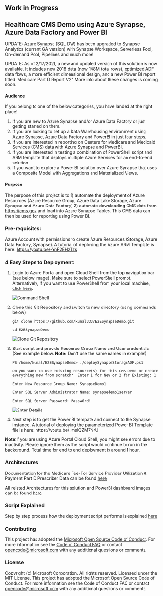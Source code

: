 ## Work in Progress
## Healthcare CMS Demo using Azure Synapse, Azure Data Factory and Power BI 
UPDATE: Azure Synapse (SQL DW) has been upgraded to Synapse Analytics (current GA version) with Synapse Workspace, Serverless Pool, On-demand Pool, Pipelines and much more!

UPDATE: As of 2/17/2021, a new and updated version of this solution is now available. It includes new 2018 data (now 148M total rows), optimized ADF data flows, a more efficient dimensional design, and a new Power BI report titled 'Medicare Part D Report V2.' More info about these changes is coming soon.

#### Audience
If you belong to one of the below categories, you have landed at the right place!

1. If you are new to Azure Synapse and/or Azure Data Factory or just getting started on them.
2. If you are looking to set up a Data Warehousing environment using Azure Synapse, Azure Data Factory and PowerBI in just four steps.
3. If you are interested in reporting on Centers for Medicare and Medicaid Services (CMS) data with Azure Synapse and PowerBI.
4. If you are interested in testing a combination of PowerShell script and ARM template that deploys multiple Azure Services for an end-to-end solution.
5. If you want to explore a Power BI solution over Azure Synapse that uses a Composite Model with Aggregations and Materialized Views.

#### Purpose
The purpose of this project is to 1) automate the deployment of Azure Resources (Azure Resource Group, Azure Data Lake Storage, Azure Synapse and Azure Data Factory) 2) automate downloading CMS data from https://cms.gov and load into Azure Synapse Tables. This CMS data can then be used for reporting using Power BI.

### Pre-requisites:
Azure Account with permissions to create Azure Resources (Storage, Azure Data Factory, Synapse). A tutorial of deploying the Azure ARM Template is here: https://youtu.be/-YnF2EHzTzs

### 4 Easy Steps to Deployment:
1. Login to Azure Portal and open Cloud Shell from the top navigation bar (see below image). Make sure to select PowerShell prompt.  Alternatively, if you want to use PowerShell from your local machine, <a href="https://github.com/kunal333/E2ESynapseDemo/blob/master/UsingPowerShellFromLocal.md" title="UsingPowerShellFromLocal">click here</a>.

    ![Command Shell](https://github.com/kunal333/E2ESynapseDemo/blob/master/images/CommandShell.png)
2. Clone this Git Repository and switch to new directory (using commands below)

    `git clone https://github.com/kunal333/E2ESynapseDemo.git`
    
    `cd E2ESynapseDemo`

    ![Clone Git Repository](https://github.com/kunal333/E2ESynapseDemo/blob/master/images/CloneGitRepo.png)
3. Start script and provide Resource Group Name and User credentials (See example below. **Note:** Don't use the same names in example!)

    `PS /home/kunal/E2ESynapseDemo> ./deploySynapseStorageADF.ps1`

    `Do you want to use existing resource(s) for this CMS Demo or create everything new from scratch?  Enter 1 for New or 2 for Existing: 1`

    `Enter New Resource Group Name: SynapseDemo1`

    `Enter SQL Server Administrator Name: synapsedemo1server`

    `Enter SQL Server Password: Passw0rd!`

    ![Enter Details](https://github.com/kunal333/E2ESynapseDemo/blob/master/images/EnterDetails.png)
4. Next step is to get the Power BI tempate and connect to the Synapse instance. A tutorial of deploying the parameterized Power BI Template file is here: https://youtu.be/_mslQZM7NrU

**Note**:If you are using Azure Portal Cloud Shell, you might see errors due to inactivity. Please ignore them as the script would continue to run in the background. Total time for end to end deployment is around 1 hour. 

### Architectures
Documentation for the Medicare Fee-For Service Provider Utilization & Payment Part D Prescriber Data can be found <a href="https://www.cms.gov/Research-Statistics-Data-and-Systems/Statistics-Trends-and-Reports/Medicare-Provider-Charge-Data/Downloads/Prescriber_Methods.pdf" title="CMS Documentation">here</a>

All related Architectures for this solution and PowerBI dashboard images can be found <a href="https://github.com/kunal333/E2ESynapseDemo/blob/master/Architectures.md" title="Architectures">here</a>

### Script Explained
Step by step process how the deployment script performs is explained <a href="https://github.com/kunal333/E2ESynapseDemo/blob/master/ScriptExplained.md" title="ScriptExplained">here</a>

### Contributing
This project has adopted the [Microsoft Open Source Code of Conduct](https://opensource.microsoft.com/codeofconduct/).
For more information see the [Code of Conduct FAQ](https://opensource.microsoft.com/codeofconduct/faq/) or
contact [opencode@microsoft.com](mailto:opencode@microsoft.com)
with any additional questions or comments.

### License
Copyright (c) Microsoft Corporation. All rights reserved. Licensed under the MIT License. This project has adopted the Microsoft Open Source Code of Conduct. For more information see the Code of Conduct FAQ or contact opencode@microsoft.com with any additional questions or comments.
